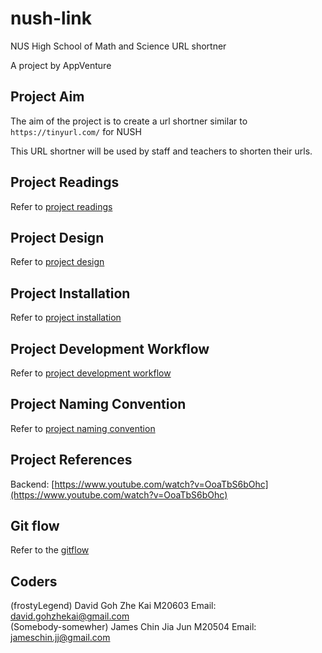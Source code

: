 # nush-link

NUS High School of Math and Science URL shortner

A project by AppVenture

## Project Aim

The aim of the project is to create a url shortner similar to `https://tinyurl.com/` for NUSH

This URL shortner will be used by staff and teachers to shorten their urls.

## Project Readings

Refer to [project readings](docs/project-readings.md)

## Project Design

Refer to [project design](docs/project-design.md)

## Project Installation

Refer to [project installation](docs/project-installation.md)

## Project Development Workflow

Refer to [project development workflow](docs/project-development-workflow.md)

## Project Naming Convention

Refer to [project naming convention](docs/project-naming-convention.md)

## Project References

Backend: [https://www.youtube.com/watch?v=OoaTbS6bOhc](https://www.youtube.com/watch?v=OoaTbS6bOhc)

## Git flow

Refer to the [gitflow](docs/gitflow.md)

## Coders

(frostyLegend) David Goh Zhe Kai M20603
Email: david.gohzhekai@gmail.com  
(Somebody-somewher) James Chin Jia Jun M20504
Email: jameschin.jj@gmail.com
